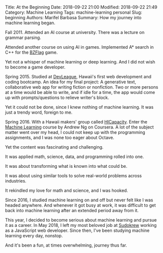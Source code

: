 Title: At the Beginning
Date: 2018-09-22 21:00
Modified: 2018-09-22 21:49
Category: Machine Learning
Tags: machine-learning personal
Slug: beginning
Authors: Marifel Barbasa
Summary: How my journey into machine learning began.

Fall 2011. Attended an AI course at university. There was a lecture on grammar parsing.

Attended another course on using AI in games. Implemented A* search in C++ for the <a href="https://www.bzflag.org/" target="_blank">BZFlag</a> game.

Yet not a whisper of machine learning or deep learning. And I did not wish to become a game developer.

Spring 2015. Studied at <a href="https://www.devleague.com/" target="_blank">DevLeague</a>, Hawaii's first web development and coding bootcamp. An idea for my final project: A generative text, collaborative web app for writing fiction or nonfiction. Two or more persons at a time would be able to write, and if idle for a time, the app would come up with prompts/questions to relieve writer's block.

Yet it could not be done, since I knew nothing of machine learning. It was just a trendy word, foreign to me.

Spring 2016. With a Hawaii makers' group called <a href="http://hicapacity.org/" target="_blank">HICapacity</a>. Enter the <a href="https://www.coursera.org/learn/machine-learning" target="_blank">Machine Learning</a> course by Andrew Ng on Coursera. A lot of the subject matter went over my head, I could not keep up with the programming assignments, and I was none too eager about Octave.

Yet the content was fascinating and challenging.

It was applied math, science, data, and programming rolled into one.

It was about transforming what is known into what could be.

It was about using similar tools to solve real-world problems across industries.

It rekindled my love for math and science, and I was hooked.

Since 2016, I studied machine learning on and off but never felt like I was headed anywhere. And whenever it got busy at work, it was difficult to get back into machine learning after an extended period away from it.

This year, I decided to become serious about machine learning and pursue it as a career. In May 2018, I left my most beloved job at <a href="https://sudokrew.com/" target="_blank">Sudokrew</a> working as a JavaScript web developer. Since then, I've been studying machine learning every day, nonstop.

And it's been a fun, at times overwhelming, journey thus far.
